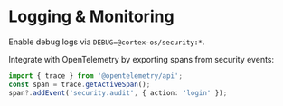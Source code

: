 # Logging & Monitoring

Enable debug logs via `DEBUG=@cortex-os/security:*`.

Integrate with OpenTelemetry by exporting spans from security events:

```typescript
import { trace } from '@opentelemetry/api';
const span = trace.getActiveSpan();
span?.addEvent('security.audit', { action: 'login' });
```

